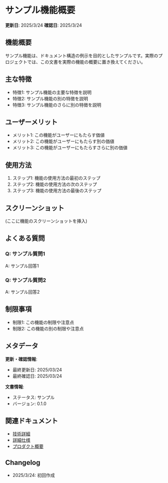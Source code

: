 # サンプル機能概要

**更新日**: 2025/3/24
**確認日**: 2025/3/24

## 機能概要

サンプル機能は、ドキュメント構造の例示を目的としたサンプルです。実際のプロジェクトでは、この文書を実際の機能の概要に置き換えてください。

## 主な特徴

- 特徴1: サンプル機能の主要な特徴を説明
- 特徴2: サンプル機能の別の特徴を説明
- 特徴3: サンプル機能のさらに別の特徴を説明

## ユーザーメリット

- メリット1: この機能がユーザーにもたらす価値
- メリット2: この機能がユーザーにもたらす別の価値
- メリット3: この機能がユーザーにもたらすさらに別の価値

## 使用方法

1. ステップ1: 機能の使用方法の最初のステップ
2. ステップ2: 機能の使用方法の次のステップ
3. ステップ3: 機能の使用方法の最後のステップ

## スクリーンショット

(ここに機能のスクリーンショットを挿入)

## よくある質問

### Q: サンプル質問1
A: サンプル回答1

### Q: サンプル質問2
A: サンプル回答2

## 制限事項

- 制限1: この機能の制限や注意点
- 制限2: この機能の別の制限や注意点

## メタデータ

**更新・確認情報**:
- 最終更新日: 2025/03/24
- 最終確認日: 2025/03/24

**文書情報**:
- ステータス: サンプル
- バージョン: 0.1.0

## 関連ドキュメント

- [技術詳細](./technical-details.md)
- [詳細仕様](./specs.md)
- [プロダクト概要](../../README.md)

## Changelog

- 2025/3/24: 初回作成